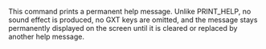 This command prints a permanent help message. Unlike PRINT_HELP, no sound effect is produced, no GXT keys are omitted, and the message stays permanently displayed on the screen until it is cleared or replaced by another help message.
